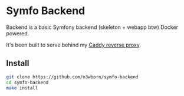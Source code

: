 # Symfo Backend

Backend is a basic Symfony backend (skeleton + webapp btw) Docker powered.

It's been built to serve behind my [Caddy reverse proxy](https://github.com/n3wborn/caddy_proxy).

## Install

```sh
git clone https://github.com/n3wborn/symfo-backend
cd symfo-backend
make install
```
